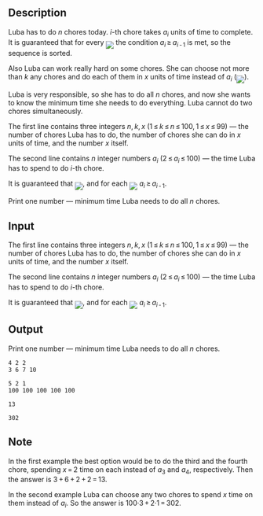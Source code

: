 ## Description

<div><p>Luba has to do <span class="tex-span"><i>n</i></span> chores today. <span class="tex-span"><i>i</i></span>-th chore takes <span class="tex-span"><i>a</i><sub class="lower-index"><i>i</i></sub></span> units of time to complete. It is guaranteed that for every <img align="middle" class="tex-formula" src="file://JQNIqol1.png" style="max-width: 100.0%;max-height: 100.0%;"> the condition <span class="tex-span"><i>a</i><sub class="lower-index"><i>i</i></sub> ≥ <i>a</i><sub class="lower-index"><i>i</i> - 1</sub></span> is met, so the sequence is sorted.</p><p>Also Luba can work really hard on some chores. She can choose not more than <span class="tex-span"><i>k</i></span> any chores and do each of them in <span class="tex-span"><i>x</i></span> units of time instead of <span class="tex-span"><i>a</i><sub class="lower-index"><i>i</i></sub></span> (<img align="middle" class="tex-formula" src="file://a1IJ7c7o.png" style="max-width: 100.0%;max-height: 100.0%;">).</p><p>Luba is very responsible, so she has to do all <span class="tex-span"><i>n</i></span> chores, and now she wants to know the minimum time she needs to do everything. Luba cannot do two chores simultaneously.</p></div><div class="input-specification"><p>The first line contains three integers <span class="tex-span"><i>n</i>, <i>k</i>, <i>x</i>&nbsp;(1 ≤ <i>k</i> ≤ <i>n</i> ≤ 100, 1 ≤ <i>x</i> ≤ 99</span>) — the number of chores Luba has to do, the number of chores she can do in <span class="tex-span"><i>x</i></span> units of time, and the number <span class="tex-span"><i>x</i></span> itself.</p><p>The second line contains <span class="tex-span"><i>n</i></span> integer numbers <span class="tex-span"><i>a</i><sub class="lower-index"><i>i</i></sub>&nbsp;(2 ≤ <i>a</i><sub class="lower-index"><i>i</i></sub> ≤ 100)</span> — the time Luba has to spend to do <span class="tex-span"><i>i</i></span>-th chore.</p><p>It is guaranteed that <img align="middle" class="tex-formula" src="file://GVw86YC4.png" style="max-width: 100.0%;max-height: 100.0%;">, and for each <img align="middle" class="tex-formula" src="file://bcnIjUpL.png" style="max-width: 100.0%;max-height: 100.0%;"> <span class="tex-span"><i>a</i><sub class="lower-index"><i>i</i></sub> ≥ <i>a</i><sub class="lower-index"><i>i</i> - 1</sub></span>.</p></div><div class="output-specification"><p>Print one number — minimum time Luba needs to do all <span class="tex-span"><i>n</i></span> chores.</p></div>

## Input

<p>The first line contains three integers <span class="tex-span"><i>n</i>, <i>k</i>, <i>x</i>&nbsp;(1 ≤ <i>k</i> ≤ <i>n</i> ≤ 100, 1 ≤ <i>x</i> ≤ 99</span>) — the number of chores Luba has to do, the number of chores she can do in <span class="tex-span"><i>x</i></span> units of time, and the number <span class="tex-span"><i>x</i></span> itself.</p><p>The second line contains <span class="tex-span"><i>n</i></span> integer numbers <span class="tex-span"><i>a</i><sub class="lower-index"><i>i</i></sub>&nbsp;(2 ≤ <i>a</i><sub class="lower-index"><i>i</i></sub> ≤ 100)</span> — the time Luba has to spend to do <span class="tex-span"><i>i</i></span>-th chore.</p><p>It is guaranteed that <img align="middle" class="tex-formula" src="file://GVw86YC4.png" style="max-width: 100.0%;max-height: 100.0%;">, and for each <img align="middle" class="tex-formula" src="file://bcnIjUpL.png" style="max-width: 100.0%;max-height: 100.0%;"> <span class="tex-span"><i>a</i><sub class="lower-index"><i>i</i></sub> ≥ <i>a</i><sub class="lower-index"><i>i</i> - 1</sub></span>.</p>

## Output

<p>Print one number — minimum time Luba needs to do all <span class="tex-span"><i>n</i></span> chores.</p>





```input1
4 2 2
3 6 7 10

```




```input2
5 2 1
100 100 100 100 100

```




```output1
13

```




```output2
302

```



## Note

<p>In the first example the best option would be to do the third and the fourth chore, spending <span class="tex-span"><i>x</i> = 2</span> time on each instead of <span class="tex-span"><i>a</i><sub class="lower-index">3</sub></span> and <span class="tex-span"><i>a</i><sub class="lower-index">4</sub></span>, respectively. Then the answer is <span class="tex-span">3 + 6 + 2 + 2 = 13</span>.</p><p>In the second example Luba can choose any two chores to spend <span class="tex-span"><i>x</i></span> time on them instead of <span class="tex-span"><i>a</i><sub class="lower-index"><i>i</i></sub></span>. So the answer is <span class="tex-span">100·3 + 2·1 = 302</span>.</p>
